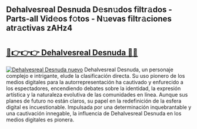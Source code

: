 ## Dehalvesreal Desnuda D𝚎sn𝚞dos filtr𝚊dos - Parts-all Vid𝚎os f𝚘tos - N𝚞evas filtr𝚊ciones atr𝚊ctivas zAHz4

# <h2><a href="http://mb2k5fb.tromn.icu/?c=Dehalvesreal+Desnuda">🔗👉👉👉 Dehalvesreal Desnuda 🔗🔗</a></h2>

[![Dehalvesreal Desnuda nuevo](https://i.imgur.com/pEAQMta.gif)](http://mb2k5fb.tromn.icu/?c=Dehalvesreal+Desnuda)
Dehalvesreal Desnuda, un personaje complejo e intrigante, elude la clasificación directa. Su uso pionero de los medios digitales para la autorrepresentación ha cautivado y enfurecido a los espectadores, encendiendo debates sobre la identidad, la expresión artística y la naturaleza evolutiva de las comunidades en línea. Aunque sus planes de futuro no están claros, su papel en la redefinición de la esfera digital es incuestionable. Impulsada por una determinación inquebrantable y una cautivación innegable, la influencia de Dehalvesreal Desnuda en los medios digitales es pionera.
